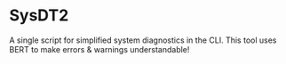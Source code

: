 # SysDT2
A single script for simplified system diagnostics in the CLI. This tool uses BERT to make errors &amp; warnings understandable!
